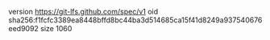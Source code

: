 version https://git-lfs.github.com/spec/v1
oid sha256:f1fcfc3389ea8448bffd8bc44ba3d514685ca15f41d8249a937540676eed9092
size 1060
